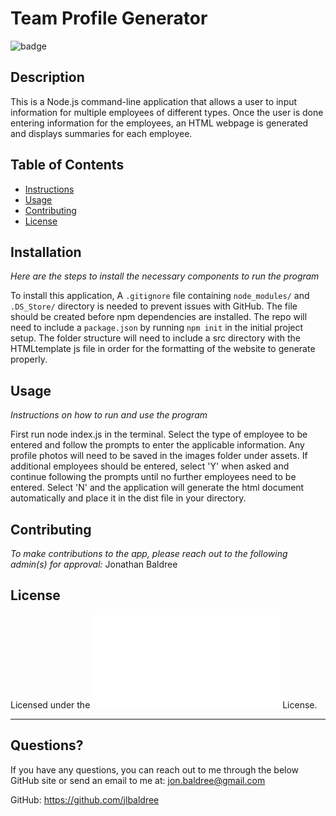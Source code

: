 # Team Profile Generator

![badge](https://img.shields.io/badge/license-Apache-brightgreen)<br>

## Description 

This is a Node.js command-line application that allows a user to input information for multiple employees of different types. Once the user is done entering information for the employees, an HTML webpage is generated and displays summaries for each employee.

## Table of Contents

* [Instructions](#instructions)
* [Usage](#usage)
* [Contributing](#contributing)
* [License](#license)
    
## Installation
    
*Here are the steps to install the necessary components to run the program*
    
To install this application, A `.gitignore` file containing `node_modules/` and `.DS_Store/` directory is needed to prevent issues with GitHub. The file should be created before npm dependencies are installed. The repo will need to include a `package.json` by running `npm init` in the initial project setup. The folder structure will need to include a src directory with the HTMLtemplate js file in order for the formatting of the website to generate properly.
    
## Usage 
    
*Instructions on how to run and use the program*
    
First run node index.js in the terminal. Select the type of employee to be entered and follow the prompts to enter the applicable information. Any profile photos will need to be saved in the images folder under assets. If additional employees should be entered, select 'Y' when asked and continue following the prompts until no further employees need to be entered. Select 'N' and the application will generate the html document automatically and place it in the dist file in your directory.
    
## Contributing
    
*To make contributions to the app, please reach out to the following admin(s) for approval:*
Jonathan Baldree

## License
    
Licensed under the ![Apache](assets/licenses/Apache.txt) License.

---
    
## Questions?
    
If you have any questions, you can reach out to me through the below GitHub site or send an email to me at: jon.baldree@gmail.com
   
GitHub: https://github.com/jlbaldree
